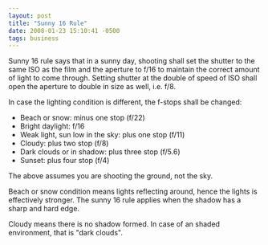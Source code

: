 ```yaml
---
layout: post
title: "Sunny 16 Rule"
date: 2008-01-23 15:10:41 -0500
tags: business
---
```


Sunny 16 rule says that in a sunny day, shooting shall set the shutter to the same ISO as the film and the aperture to f/16 to maintain the correct amount of light to come through. Setting shutter at the double of speed of ISO shall open the aperture to double in size as well, i.e. f/8.

In case the lighting condition is different, the f-stops shall be changed:
  * Beach or snow: minus one stop (f/22)
  * Bright daylight: f/16
  * Weak light, sun low in the sky: plus one stop (f/11)
  * Cloudy: plus two stop (f/8)
  * Dark clouds or in shadow: plus three stop (f/5.6)
  * Sunset: plus four stop (f/4)

The above assumes you are shooting the ground, not the sky.

Beach or snow condition means lights reflecting around, hence the lights is effectively stronger. The sunny 16 rule applies when the shadow has a sharp and hard edge.

Cloudy means there is no shadow formed. In case of an shaded environment, that is "dark clouds".

